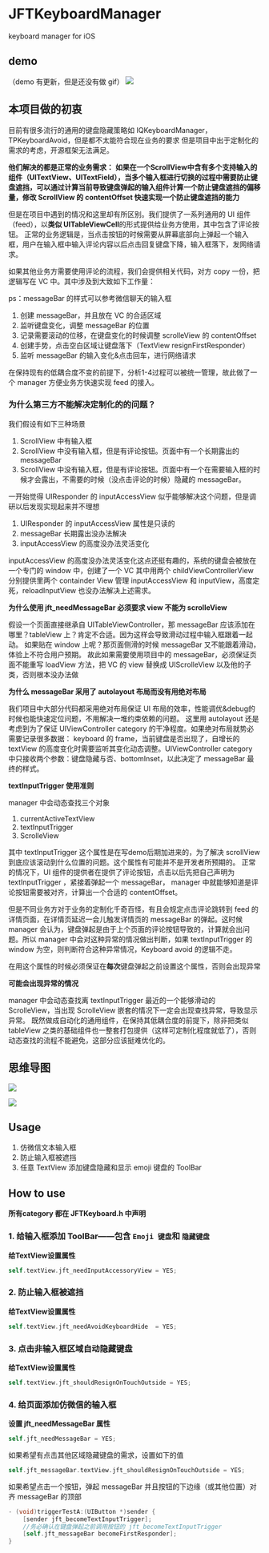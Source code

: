 # JFTKeyboardManager
keyboard manager for iOS
## demo
（demo 有更新，但是还没有做 gif）
![](http://markdown-1254413962.cossh.myqcloud.com/%E9%94%AE%E7%9B%98%E7%AE%80%E4%BB%8B.gif)


## 本项目做的初衷

目前有很多流行的通用的键盘隐藏策略如 IQKeyboardManager，TPKeyboardAvoid，但是都不太能符合现在业务的要求
但是项目中出于定制化的需求的考虑，开源框架无法满足。

**他们解决的都是正常的业务需求：**
**如果在一个ScrollView中含有多个支持输入的组件（UITextView、UITextField），当多个输入框进行切换的过程中需要防止键盘遮挡，可以通过计算当前导致键盘弹起的输入组件计算一个防止键盘遮挡的偏移量，修改 ScrollView 的 contentOffset 快速实现一个防止键盘遮挡的能力**

但是在项目中遇到的情况和这里却有所区别。我们提供了一系列通用的 UI 组件（feed），以**类似 UITableViewCell**的形式提供给业务方使用，其中包含了评论按钮。
正常的业务逻辑是，当点击按钮的时候需要从屏幕底部向上弹起一个输入框，用户在输入框中输入评论内容以后点击回复键盘下降，输入框落下，发网络请求。

如果其他业务方需要使用评论的流程，我们会提供相关代码，对方 copy 一份，把逻辑写在 VC 中。其中涉及到大致如下工作量：

ps：messageBar 的样式可以参考微信聊天的输入框

1. 创建 messageBar，并且放在 VC 的合适区域
2. 监听键盘变化，调整 messageBar 的位置
3. 记录需要滚动的位移，在键盘变化的时候调整 scrolleView 的 contentOffset
4. 创建手势，点击空白区域让键盘落下（TextView resignFirstResponder）
5. 监听 messageBar 的输入变化&点击回车，进行网络请求

在保持现有的低耦合度不变的前提下，分析1-4过程可以被统一管理，故此做了一个 manager 方便业务方快速实现 feed 的接入。

### 为什么第三方不能解决定制化的的问题？

我们假设有如下三种场景

1. ScrollView 中有输入框
2. ScrollView 中没有输入框，但是有评论按钮。页面中有一个长期露出的 messageBar
3. ScrollView 中没有输入框，但是有评论按钮。页面中有一个在需要输入框的时候才会露出，不需要的时候（没点击评论的时候）隐藏的 messageBar。

一开始觉得 UIResponder 的 inputAccessView 似乎能够解决这个问题，但是调研以后发现实现起来并不理想

1. UIResponder 的 inputAccessView 属性是只读的
2. messageBar 长期露出没办法解决
3. inputAccessView 的高度没办法灵活变化

inputAccessView 的高度没办法灵活变化这点还挺有趣的，系统的键盘会被放在一个专门的 window 中，创建了一个 VC 其中用两个 childViewControllerView 分别提供里两个 containder View 管理 inputAccessView 和 inputView，高度定死，reloadInputView 也没办法解决上述需求。

**为什么使用 jft_needMessageBar 必须要求 view 不能为 scrolleView**

假设一个页面直接继承自 UITableViewController，那 messageBar 应该添加在哪里？tableView 上？肯定不合适。因为这样会导致滑动过程中输入框跟着一起动。
如果贴在 window 上呢？那页面侧滑的时候 messageBar 又不能跟着滑动，体验上不符合用户预期。
故此如果需要使用项目中的 messageBar，必须保证页面不能重写 loadView 方法，把 VC 的 view 替换成 UIScrolleView 以及他的子类，否则根本没办法做

**为什么 messageBar 采用了 autolayout 布局而没有用绝对布局**

我们项目中大部分代码都采用绝对布局保证 UI 布局的效率，性能调优&debug的时候也能快速定位问题，不用解决一堆约束依赖的问题。
这里用 autolayout 还是考虑到为了保证 UIViewController category 的干净程度。如果绝对布局就势必需要记录很多数据： keyboard 的 frame，当前键盘是否出现了，自增长的 textView 的高度变化时需要监听其变化动态调整。UIViewController category 中只接收两个参数：键盘隐藏与否、bottomInset，以此决定了 messageBar 最终的样式。

**textInputTrigger 使用准则**

manager 中会动态查找三个对象

1. currentActiveTextView
2. textInputTrigger
3. ScrolleView

其中 textInputTrigger 这个属性是在写demo后期加进来的，为了解决 scrollView 到底应该滚动到什么位置的问题。这个属性有可能并不是开发者所预期的。
正常的情况下，UI 组件的提供者在提供了评论按钮，点击以后先把自己声明为 textInputTrigger ，紧接着弹起一个 messageBar， manager 中就能够知道是评论按钮需要被对齐，计算出一个合适的 contentOffset。

但是不同业务方对于业务的定制化千奇百怪，有且会规定点击评论跳转到 feed 的详情页面，在详情页延迟一会儿触发详情页的 messageBar 的弹起。这时候 manager 会认为，键盘弹起是由于上个页面的评论按钮导致的，计算就会出问题。所以 manager 中会对这种异常的情况做出判断，如果 textInputTrigger 的 window 为空，则判断符合这种异常情况，Keyboard avoid 的逻辑不走。

在用这个属性的时候必须保证在**每次**键盘弹起之前设置这个属性，否则会出现异常

**可能会出现异常的情况**

manager 中会动态查找离 textInputTrigger 最近的一个能够滑动的 ScrolleView，当出现 ScrolleView 嵌套的情况下一定会出现查找异常，导致显示异常。
既然做成自动化的通用组件，在保持其低耦合度的前提下，除非把类似 tableView 之类的基础组件也一整套打包提供（这样可定制化程度就低了），否则动态查找的流程不能避免，这部分应该挺难优化的。

## 思维导图

![](http://markdown-1254413962.cossh.myqcloud.com/2018-03-15-12-44-39.png)

![](http://markdown-1254413962.cossh.myqcloud.com/2018-03-15-12-46-13.png)

## Usage

1. 仿微信文本输入框
2. 防止输入框被遮挡
3. 任意 TextView 添加键盘隐藏和显示 emoji 键盘的 ToolBar

## How to use

**所有category 都在 JFTKeyboard.h 中声明**

### 1. 给输入框添加 ToolBar——包含 `Emoji 键盘`和 `隐藏键盘`

**给TextView设置属性**

```objective-c
self.textView.jft_needInputAccessoryView = YES;
```

### 2. 防止输入框被遮挡

**给TextView设置属性**

```objective-c
self.textView.jft_needAvoidKeyboardHide  = YES;
```

### 3. 点击非输入框区域自动隐藏键盘

**给TextView设置属性**

```objective-c
self.textView.jft_shouldResignOnTouchOutside = YES;
```

### 4. 给页面添加仿微信的输入框

**设置 jft_needMessageBar 属性**

```objective-c
self.jft_needMessageBar = YES;
```

如果希望有点击其他区域隐藏键盘的需求，设置如下的值

```objective-c
self.jft_messageBar.textView.jft_shouldResignOnTouchOutside = YES;
```

如果希望点击一个按钮，弹起 messageBar 并且按钮的下边缘（或其他位置）对齐 messageBar 的顶部

```objective-c
- (void)triggerTestA:(UIButton *)sender {
    [sender jft_becomeTextInputTrigger];
    //务必确认在键盘弹起之前调用按钮的 jft_becomeTextInputTrigger
    [self.jft_messageBar becomeFirstResponder];
}

```

